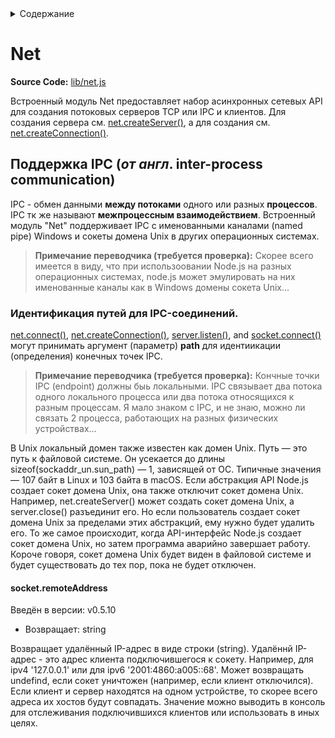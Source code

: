 <details> <summary>Содержание</summary>

    Net
        IPC support
            Identifying paths for IPC connections
        Class: net.BlockList
            blockList.addAddress(address[, type])
            blockList.addRange(start, end[, type])
            blockList.addSubnet(net, prefix[, type])
            blockList.check(address[, type])
            blockList.rules
        Class: net.SocketAddress
            new net.SocketAddress([options])
            socketaddress.address
            socketaddress.family
            socketaddress.flowlabel
            socketaddress.port
        Class: net.Server
            new net.Server([options][, connectionListener])
            Event: 'close'
            Event: 'connection'
            Event: 'error'
            Event: 'listening'
            Event: 'drop'
            server.address()
            server.close([callback])
            server.getConnections(callback)
            server.listen()
                server.listen(handle[, backlog][, callback])
                server.listen(options[, callback])
                server.listen(path[, backlog][, callback])
                server.listen([port[, host[, backlog]]][, callback])
            server.listening
            server.maxConnections
            server.ref()
            server.unref()
        Class: net.Socket
            new net.Socket([options])
            Event: 'close'
            Event: 'connect'
            Event: 'data'
            Event: 'drain'
            Event: 'end'
            Event: 'error'
            Event: 'lookup'
            Event: 'ready'
            Event: 'timeout'
            socket.address()
            socket.bufferSize
            socket.bytesRead
            socket.bytesWritten
            socket.connect()
                socket.connect(options[, connectListener])
                socket.connect(path[, connectListener])
                socket.connect(port[, host][, connectListener])
            socket.connecting
            socket.destroy([error])
            socket.destroyed
            socket.end([data[, encoding]][, callback])
            socket.localAddress
            socket.localPort
            socket.localFamily
            socket.pause()
            socket.pending
            socket.ref()
            socket.remoteAddress
            socket.remoteFamily
            socket.remotePort
            socket.resetAndDestroy()
            socket.resume()
            socket.setEncoding([encoding])
            socket.setKeepAlive([enable][, initialDelay])
            socket.setNoDelay([noDelay])
            socket.setTimeout(timeout[, callback])
            socket.timeout
            socket.unref()
            socket.write(data[, encoding][, callback])
            socket.readyState
        net.connect()
            net.connect(options[, connectListener])
            net.connect(path[, connectListener])
            net.connect(port[, host][, connectListener])
        net.createConnection()
            net.createConnection(options[, connectListener])
            net.createConnection(path[, connectListener])
            net.createConnection(port[, host][, connectListener])
        net.createServer([options][, connectionListener])
        net.isIP(input)
        net.isIPv4(input)
        net.isIPv6(input)

</details>

# Net

**Source Code:** [lib/net.js](https://github.com/nodejs/node/blob/v18.10.0/lib/net.js)

Встроенный модуль Net предоставляет набор асинхронных сетевых API для создания потоковых серверов TCP или IPC и клиентов.
Для создания сервера см. [net.createServer()](), а для создания см. [net.createConnection()]().

## Поддержка IPC (_от англ_. inter-process communication)

IPC - обмен данными **между потоками** одного или разных **процессов**. IPC тк же называют **межпроцессным взаимодействием**.
Встроенный модуль "Net" поддерживает IPC с именованными каналами (named pipe) Windows и сокеты домена Unix в других операционных системах.

> **Примечание переводчика (требуется проверка):**
> Скорее всего имеется в виду, что при использоовании Node.js на разных операционных системах, node.js может эмулировать на них именованные каналы как в Windows домены сокета Unix...

### Идентификация путей для IPC-соединений.

[net.connect()](), [net.createConnection()](), [server.listen()](), and [socket.connect()]() могут принимать аргумент (параметр) **path** для идентиикации (определения) конечных точек IPC.

> **Примечание переводчика (требуется проверка):**
> Кончные точки IPC (endpoint) должны быь локальными. IPC связывает два потока одного локального процесса или два потока относящихся к разным процессам. Я мало знаком с IPC, и не знаю, можно ли связать 2 процесса, работающих на разных физических устройствах...

В Unix локальный домен также известен как домен Unix. Путь — это путь к файловой системе. Он усекается до длины sizeof(sockaddr_un.sun_path) — 1, зависящей от ОС. Типичные значения — 107 байт в Linux и 103 байта в macOS. Если абстракция API Node.js создает сокет домена Unix, она также отключит сокет домена Unix. Например, net.createServer() может создать сокет домена Unix, а server.close() разъединит его. Но если пользователь создает сокет домена Unix за пределами этих абстракций, ему нужно будет удалить его. То же самое происходит, когда API-интерфейс Node.js создает сокет домена Unix, но затем программа аварийно завершает работу. Короче говоря, сокет домена Unix будет виден в файловой системе и будет существовать до тех пор, пока не будет отключен.

#### socket.remoteAddress

Введён в версии: v0.5.10

- Возвращает: string

Возвращает удалённый IP-адрес в виде строки (string). Удалённй IP-адрес - это адрес клиента подключившегося к сокету.
Например, для ipv4 '127.0.0.1' или для ipv6 '2001:4860:a005::68'. Может возвращать undefind, если сокет уничтожен (например, если клиент отключился). Если клиент и сервер находятся на одном устройстве, то скорее всего адреса их хостов будут совпадать.
Значение можно выводить в консоль для отслеживания подключившихся клиентов или использовать в иных целях.
